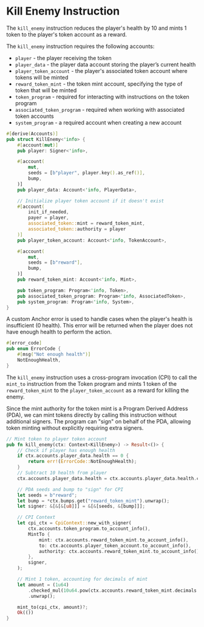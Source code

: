 # Kill Enemy Instruction

The `kill_enemy` instruction reduces the player's health by 10 and mints 1 token to the player's token account as a reward.

The `kill_enemy` instruction requires the following accounts:

- `player` - the player receiving the token
- `player_data` - the player data account storing the player’s current health
- `player_token_account` - the player's associated token account where tokens will be minted
- `reward_token_mint` - the token mint account, specifying the type of token that will be minted
- `token_program` - required for interacting with instructions on the token program
- `associated_token_program` - required when working with associated token accounts
- `system_program` - a required account when creating a new account

```rust
#[derive(Accounts)]
pub struct KillEnemy<'info> {
    #[account(mut)]
    pub player: Signer<'info>,

    #[account(
        mut,
        seeds = [b"player", player.key().as_ref()],
        bump,
    )]
    pub player_data: Account<'info, PlayerData>,

    // Initialize player token account if it doesn't exist
    #[account(
        init_if_needed,
        payer = player,
        associated_token::mint = reward_token_mint,
        associated_token::authority = player
    )]
    pub player_token_account: Account<'info, TokenAccount>,

    #[account(
        mut,
        seeds = [b"reward"],
        bump,
    )]
    pub reward_token_mint: Account<'info, Mint>,

    pub token_program: Program<'info, Token>,
    pub associated_token_program: Program<'info, AssociatedToken>,
    pub system_program: Program<'info, System>,
}

```

A custom Anchor error is used to handle cases when the player's health is insufficient (0 health). This error will be returned when the player does not have enough health to perform the action.

```rust
#[error_code]
pub enum ErrorCode {
    #[msg("Not enough health")]
    NotEnoughHealth,
}
```

The `kill_enemy` instruction uses a cross-program invocation (CPI) to call the `mint_to` instruction from the Token program and mints 1 token of the `reward_token_mint` to the `player_token_account` as a reward for killing the enemy.

Since the mint authority for the token mint is a Program Derived Address (PDA), we can mint tokens directly by calling this instruction without additional signers. The program can "sign" on behalf of the PDA, allowing token minting without explicitly requiring extra signers.

```rust
// Mint token to player token account
pub fn kill_enemy(ctx: Context<KillEnemy>) -> Result<()> {
    // Check if player has enough health
    if ctx.accounts.player_data.health == 0 {
        return err!(ErrorCode::NotEnoughHealth);
    }
    // Subtract 10 health from player
    ctx.accounts.player_data.health = ctx.accounts.player_data.health.checked_sub(10).unwrap();

    // PDA seeds and bump to "sign" for CPI
    let seeds = b"reward";
    let bump = *ctx.bumps.get("reward_token_mint").unwrap();
    let signer: &[&[&[u8]]] = &[&[seeds, &[bump]]];

    // CPI Context
    let cpi_ctx = CpiContext::new_with_signer(
        ctx.accounts.token_program.to_account_info(),
        MintTo {
            mint: ctx.accounts.reward_token_mint.to_account_info(),
            to: ctx.accounts.player_token_account.to_account_info(),
            authority: ctx.accounts.reward_token_mint.to_account_info(),
        },
        signer,
    );

    // Mint 1 token, accounting for decimals of mint
    let amount = (1u64)
        .checked_mul(10u64.pow(ctx.accounts.reward_token_mint.decimals as u32))
        .unwrap();

    mint_to(cpi_ctx, amount)?;
    Ok(())
}
```
